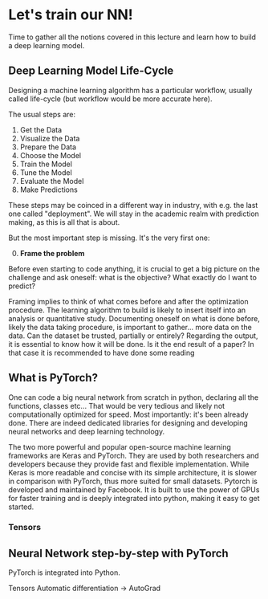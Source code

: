 # Let's train our NN!

Time to gather all the notions covered in this lecture and learn how to build a deep learning model.

## Deep Learning Model Life-Cycle
Designing a machine learning algorithm has a particular workflow, usually called life-cycle (but workflow would be more accurate here). 

The usual steps are:

1. Get the Data
1. Visualize the Data
1. Prepare the Data
1. Choose the Model
1. Train the Model
1. Tune the Model
1. Evaluate the Model
1. Make Predictions

These steps may be coinced in a different way in industry, with e.g. the last one called "deployment". We will stay in the academic realm with prediction making, as this is all that is about.

But the most important step is missing. It's the very first one:

0. __Frame the problem__

Before even starting to code anything, it is crucial to get a big picture on the challenge and ask oneself: what is the objective? What exactly do I want to predict?  

Framing implies to think of what comes before and after the optimization procedure. The learning algorithm to build is likely to insert itself into an analysis or quantitative study. Documenting oneself on what is done before, likely the data taking procedure, is important to gather... more data on the data. Can the dataset be trusted, partially or entirely? Regarding the output, it is essential to know how it will be done. Is it the end result of a paper? In that case it is recommended to have done some reading 


## What is PyTorch?
One can code a big neural network from scratch in python, declaring all the functions, classes etc... That would be very tedious and likely not computationally optimized for speed. Most importantly: it's been already done. There are indeed dedicated libraries for designing and developing neural networks and deep learning technology. 

The two more powerful and popular open-source machine learning frameworks are Keras and PyTorch. They are used by both researchers and developers because they provide fast and flexible implementation. While Keras is more readable and concise with its simple architecture, it is slower in comparison with PyTorch, thus more suited for small datasets. Pytorch is developed and maintained by Facebook. It is built to use the power of GPUs for faster training and is deeply integrated into python, making it easy to get started.

### Tensors




## Neural Network step-by-step with PyTorch





PyTorch is integrated into Python.

Tensors 
Automatic differentiation -> AutoGrad

